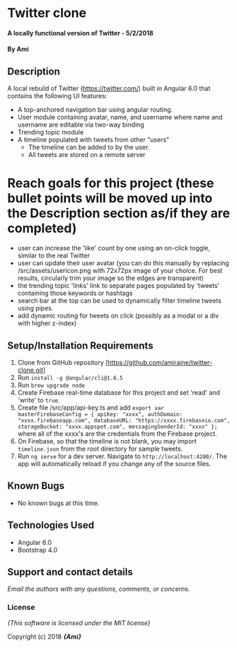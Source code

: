 # Twitter clone

#### A locally functional version of Twitter - 5/2/2018

#### By **Ami**

## Description
A local rebuild of Twitter (https://twitter.com/) built in Angular 6.0 that contains the following UI features:
  * A top-anchored navigation bar using angular routing.
  * User module containing avatar, name, and username where name and username are editable via two-way binding
  * Trending topic module
  * A timeline populated with tweets from other "users"
    * The timeline can be added to by the user.
    * All tweets are stored on a remote server

# Reach goals for this project (these bullet points will be moved up into the Description section as/if they are completed)
  * user can increase the 'like' count by one using an on-click toggle, similar to the real Twitter
  * user can update their user avatar (you can do this manually by replacing /src/assets/usericon.png with 72x72px image of your choice. For best results, circularly trim your image so the edges are transparent)
  * the trending topic 'links' link to separate pages populated by 'tweets' containing those keywords or hashtags
  * search bar at the top can be used to dynamically filter timeline tweets using pipes.
  * add dynamic routing for tweets on click (possibly as a modal or a div with higher z-index)

## Setup/Installation Requirements

1. Clone from GitHub repository [https://github.com/amiraine/twitter-clone.git]
2. Run `install -g @angular/cli@1.6.5`
3. Run `brew upgrade node`
4. Create Firebase real-time database for this project and set 'read' and 'write' to `true`.
5. Create file /src/app/api-key.ts and add
`export var masterFirebaseConfig = {
    apiKey: "xxxx",
    authDomain: "xxxx.firebaseapp.com",
    databaseURL: "https://xxxx.firebaseio.com",
    storageBucket: "xxxx.appspot.com",
    messagingSenderId: "xxxx"
  };` where all of the xxxx's are the credentials from the Firebase project.
6. On Firebase, so that the timeline is not blank, you may import `timeline.json` from the root directory for sample tweets.
7. Run `ng serve` for a dev server. Navigate to `http://localhost:4200/`. The app will automatically reload if you change any of the source files.

## Known Bugs
* No known bugs at this time.

## Technologies Used
  * Angular 6.0
  * Bootstrap 4.0

## Support and contact details

_Email the authors with any questions, comments, or concerns._

### License

*{This software is licensed under the MIT license}*

Copyright (c) 2018 **_{Ami}_**
